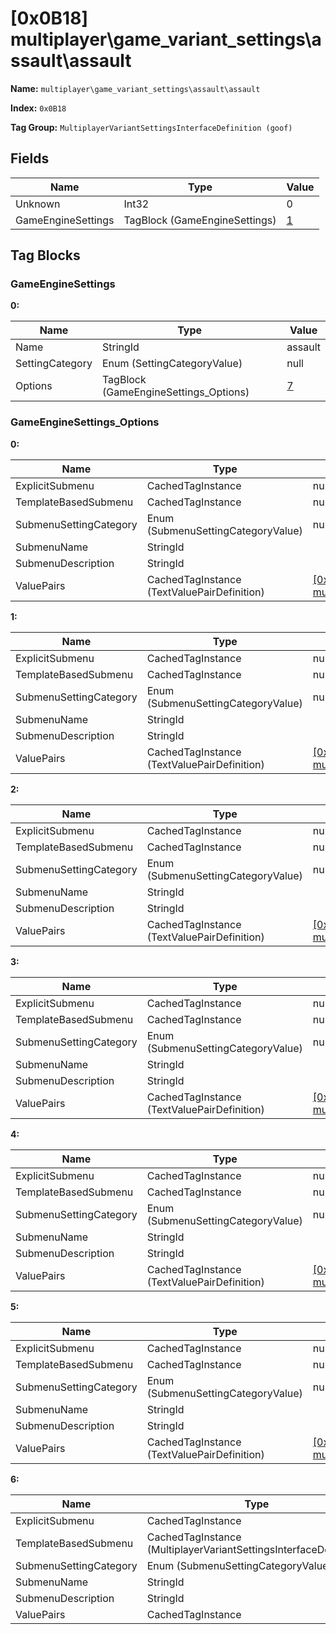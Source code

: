 # [0x0B18] multiplayer\game_variant_settings\assault\assault

**Name:** ```multiplayer\game_variant_settings\assault\assault```

**Index:** ```0x0B18```

**Tag Group:** ```MultiplayerVariantSettingsInterfaceDefinition (goof)```

## Fields

Name	| Type	| Value
---	|---	|---	|
Unknown	|Int32	|0
GameEngineSettings	|TagBlock (GameEngineSettings)	|[1](#gameenginesettings)


## Tag Blocks

### GameEngineSettings

**0:**

Name	| Type	| Value
---	|---	|---	|
Name	|StringId	|assault
SettingCategory	|Enum (SettingCategoryValue)	|null
Options	|TagBlock (GameEngineSettings_Options)	|[7](#gameenginesettings_options)


### GameEngineSettings_Options

**0:**

Name	| Type	| Value
---	|---	|---	|
ExplicitSubmenu	|CachedTagInstance	|null
TemplateBasedSubmenu	|CachedTagInstance	|null
SubmenuSettingCategory	|Enum (SubmenuSettingCategoryValue)	|null
SubmenuName	|StringId	|
SubmenuDescription	|StringId	|
ValuePairs	|CachedTagInstance (TextValuePairDefinition)	|[[0x0B77] multiplayer\game_variant_settings\assault\assault_reset_on_disarm](../TextValuePairDefinition/0B77.md)


**1:**

Name	| Type	| Value
---	|---	|---	|
ExplicitSubmenu	|CachedTagInstance	|null
TemplateBasedSubmenu	|CachedTagInstance	|null
SubmenuSettingCategory	|Enum (SubmenuSettingCategoryValue)	|null
SubmenuName	|StringId	|
SubmenuDescription	|StringId	|
ValuePairs	|CachedTagInstance (TextValuePairDefinition)	|[[0x0B78] multiplayer\game_variant_settings\assault\assault_arming_time](../TextValuePairDefinition/0B78.md)


**2:**

Name	| Type	| Value
---	|---	|---	|
ExplicitSubmenu	|CachedTagInstance	|null
TemplateBasedSubmenu	|CachedTagInstance	|null
SubmenuSettingCategory	|Enum (SubmenuSettingCategoryValue)	|null
SubmenuName	|StringId	|
SubmenuDescription	|StringId	|
ValuePairs	|CachedTagInstance (TextValuePairDefinition)	|[[0x0B79] multiplayer\game_variant_settings\assault\assault_disarm_time](../TextValuePairDefinition/0B79.md)


**3:**

Name	| Type	| Value
---	|---	|---	|
ExplicitSubmenu	|CachedTagInstance	|null
TemplateBasedSubmenu	|CachedTagInstance	|null
SubmenuSettingCategory	|Enum (SubmenuSettingCategoryValue)	|null
SubmenuName	|StringId	|
SubmenuDescription	|StringId	|
ValuePairs	|CachedTagInstance (TextValuePairDefinition)	|[[0x0B7A] multiplayer\game_variant_settings\assault\assault_fuse_time](../TextValuePairDefinition/0B7A.md)


**4:**

Name	| Type	| Value
---	|---	|---	|
ExplicitSubmenu	|CachedTagInstance	|null
TemplateBasedSubmenu	|CachedTagInstance	|null
SubmenuSettingCategory	|Enum (SubmenuSettingCategoryValue)	|null
SubmenuName	|StringId	|
SubmenuDescription	|StringId	|
ValuePairs	|CachedTagInstance (TextValuePairDefinition)	|[[0x0B7B] multiplayer\game_variant_settings\assault\assault_reset_time](../TextValuePairDefinition/0B7B.md)


**5:**

Name	| Type	| Value
---	|---	|---	|
ExplicitSubmenu	|CachedTagInstance	|null
TemplateBasedSubmenu	|CachedTagInstance	|null
SubmenuSettingCategory	|Enum (SubmenuSettingCategoryValue)	|null
SubmenuName	|StringId	|
SubmenuDescription	|StringId	|
ValuePairs	|CachedTagInstance (TextValuePairDefinition)	|[[0x0B7C] multiplayer\game_variant_settings\assault\assault_sudden_death](../TextValuePairDefinition/0B7C.md)


**6:**

Name	| Type	| Value
---	|---	|---	|
ExplicitSubmenu	|CachedTagInstance	|null
TemplateBasedSubmenu	|CachedTagInstance (MultiplayerVariantSettingsInterfaceDefinition)	|[[0x0B7D] multiplayer\game_variant_settings\player_traits_template\player_traits_dynamic_template](../MultiplayerVariantSettingsInterfaceDefinition/0B7D.md)
SubmenuSettingCategory	|Enum (SubmenuSettingCategoryValue)	|null
SubmenuName	|StringId	|assault_carrier_traits
SubmenuDescription	|StringId	|assault_carrier_traits_desc
ValuePairs	|CachedTagInstance	|null


